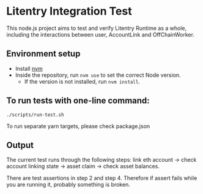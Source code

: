 # Litentry Integration Test

This node.js project aims to test and verify Litentry Runtime as a whole, including the interactions between user, AccountLink and OffChainWorker.

## Environment setup

-   Install [nvm](https://github.com/nvm-sh/nvm)
-   Inside the repository, run `nvm use` to set the correct Node version.
    -   If the version is not installed, run `nvm install`.

## To run tests with one-line command:

```
./scripts/run-test.sh
```

To run separate yarn targets, please check package.json

## Output

The current test runs through the following steps: link eth account -> check account linking state -> asset claim -> check asset balances.

There are test assertions in step 2 and step 4. Therefore if assert fails while you are running it, probably something is broken.
